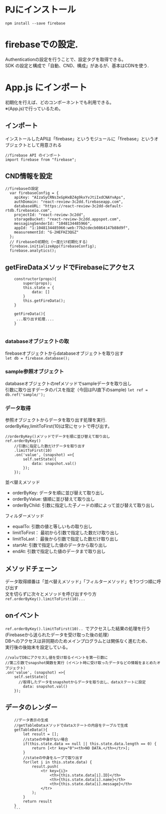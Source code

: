 # PJにインストール
```npm install --save firebase```

# firebaseでの設定.  
Authenticationの設定を行うことで、設定タグを取得できる。  
SDK の設定と構成で「自動、CND、構成」があるが、基本はCDNを使う. 

# App.js にインポート
初期化を行えば、どのコンポーネントでも利用できる。  
※(App.js)で行っているため。  
## インポート
インストールしたAPIは「firebase」というモジュールに「firebase」というオブジェクトとして用意される
``` 
//firebase API のインポート
import firebase from "firebase";
```
## CND情報を設定
```
//firebaseの設定
  var firebaseConfig = {
    apiKey: "AIzaSyCRNs3xGpHxBZ4g9kxYvJtiIxdCNAYvAps",
    authDomain: "react-review-3c2dd.firebaseapp.com",
    databaseURL: "https://react-review-3c2dd-default-rtdb.firebaseio.com",
    projectId: "react-review-3c2dd",
    storageBucket: "react-review-3c2dd.appspot.com",
    messagingSenderId: "1048134485966",
    appId: "1:1048134485966:web:77b2cdecb0864147b88d9f",
    measurementId: "G-2HEFHZ3QGZ"
  };
  // Firebaseの初期化（一度だけ初期化する）
  firebase.initializeApp(firebaseConfig);
  firebase.analytics();
```

## getFireDataメソッドでFirebaseにアクセス
```
    constructor(props){
        super(props);
        this.state = {
            data: []
        }
        this.getFireData();
    }
    
    getFireData(){
     ...取り出す処理....
    }
    
```

### databaseオブジェクトの取
firebaseオブジェクトからdatabaseオブジェクトを取り出す  
```let db = firebase.database();```

### sample参照オブジェクト
databaseオブジェクトのrefメソッドでsampleデータを取り出し  
引数に取り出すデータのパスを指定（今回はPJ直下のsample)
```let ref = db.ref('sample/');```

### データ取得
参照オブジェクトからデータを取り出す処理を実行. 
orderByKey,limitToFirst(10)は常にセットで呼び出す。
````
//orderByKey()メソッドでデータを順に並び替えて取り出し
ref.orderByKey()
    //引数に指定した数だけデータを取り出す
    .limitToFirst(10)
    .on('value', (snapshot) =>{
        self.setState({
            data: snapshot.val()
        });
    });
````
並べ替えメソッド
- orderByKey: データを順に並び替えて取り出し
- orderByValue: 値順に並び替えて取り出し
- orderByChild: 引数に指定した子ノードの順によって並び替えて取り出し

フィルダーメソッド
- equalTo: 引数の値と等しいもの取り出し
- limitToFirst： 最初から引数で指定した数だけ取り出し
- limitToLast：  最後から引数で指定した数だけ取り出し
- startAt: 引数で指定した値のデータから取り出し
- endAt: 引数で指定した値のデータまで取り出し

## メソッドチェーン
データ取得順番は「並べ替えメソッド」「フィルターメソッド」を1つづつ順に呼び出す  
文を切らずに次々とメソッドを呼び出すやり方
```ref.orderByKey().limitToFirst(10)...```

## onイベント
```ref.orderByKey().limitToFirst(10).. ```でアクセスした結果の処理を行う  
(Firebaseから送られたデータを受け取った後の処理）  
DBへのアクセスは非同期のためメインプログラムとは関係なく進むため、  
実行後の後始末を設定している。
```
//valuでDBにアクセスし値を受け取るイベントを第一引数に
//第二引数でsnapshot関数を実行（イベント時に受け取ったデータなどの情報をまとめたオブジェクト）
.on('value', (snapshot) =>{
    self.setState({
      //取得したデータをsnapshotからデータを取り出し、dataステートに設定
        data: snapshot.val()
    });
```

## データのレンダー
```
    //データ表示の生成
    //getTableDataメソッドでdataステートの内容をテーブルで生成
    getTableData(){
        let result = [];
        //stateの中身がない場合
        if(this.state.data == null || this.state.data.length == 0) {
            return [<tr key="0"><th>NO DATA.</th></tr>];
        }
        //stateの中身をループで取り出す
        for(let i in this.state.data) {
            result.push(
                <tr key={i}>
                    <th>{this.state.data[i].ID}</th>
                    <th>{this.state.data[i].name}</th>
                    <th>{this.state.data[i].message}</th>
                </tr>
            );
        }
        return result
    }
    ```
